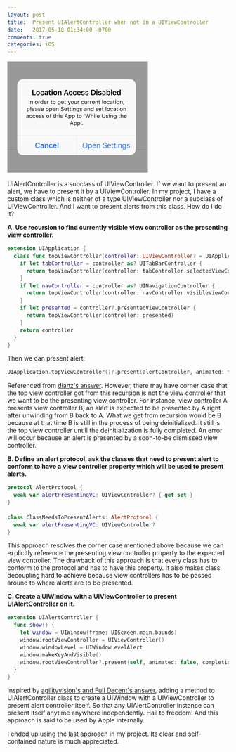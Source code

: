 ```yaml
---
layout: post
title:  Present UIAlertController when not in a UIViewController 
date:   2017-05-18 01:34:00 -0700
comments: true
categories: iOS
---
```


![Alert](/assets/img/uiAlertController/alert.png)

UIAlertController is a subclass of UIViewController. If we want to present an alert, we have to present it by a UIViewController. In my project, I have a custom class which is neither of a type UIViewController nor a subclass of UIViewController. And I want to present alerts from this class. How do I do it?
<!--more-->

**A. Use recursion to find currently visible view controller as the presenting view controller.**
```swift
extension UIApplication {
  class func topViewController(controller: UIViewController? = UIApplication.shared.keyWindow?.rootViewController) -> UIViewController? {
    if let tabController = controller as? UITabBarController {
      return topViewController(controller: tabController.selectedViewController)
    }
    if let navController = controller as? UINavigationController {
      return topViewController(controller: navController.visibleViewController)
    }
    if let presented = controller?.presentedViewController {
      return topViewController(controller: presented)
    }
    return controller
  }
}
```
Then we can present alert:
```swift
UIApplication.topViewController()?.present(alertController, animated: false, completion: nil)
```

Referenced from [dianz's answer](http://stackoverflow.com/questions/26667009/get-top-most-uiviewcontroller). However, there may have corner case that the top view controller got from this recursion is not the view controller that we want to be the presenting view controller. For instance, view controller A presents view controller B, an alert is expected to be presented by A right after unwinding from B back to A. What we get from recursion would be B because at that time B is still in the process of being deinitialized. It still is the top view controller untill the deinitialization is fully completed. An error will occur because an alert is presented by a soon-to-be dismissed view controller.

**B. Define an alert protocol, ask the classes that need to present alert to conform to have a view controller property which will be used to present alerts.**
```swift
protocol AlertProtocol {
  weak var alertPresentingVC: UIViewController? { get set }
}

class ClassNeedsToPresentAlerts: AlertProtocol {
  weak var alertPresentingVC: UIViewController?
}
```

This approach resolves the corner case mentioned above because we can explicitly reference the presenting view controller property to the expected view controller. The drawback of this approach is that every class has to conform to the protocol and has to have this property. It also makes class decoupling hard to achieve because view controllers has to be passed around to where alerts are to be presented.

**C. Create a UIWindow with a UIViewController to present UIAlertController on it.**
```swift
extension UIAlertController {
  func show() {
    let window = UIWindow(frame: UIScreen.main.bounds)
    window.rootViewController = UIViewController()
    window.windowLevel = UIWindowLevelAlert
    window.makeKeyAndVisible()
    window.rootViewController?.present(self, animated: false, completion: nil)
  }
}
```

Inspired by [agilityvision's and Full Decent's answer](http://stackoverflow.com/questions/26554894/how-to-present-uialertcontroller-when-not-in-a-view-controller), adding a method to UIAlertController class to create a UIWindow with a UIViewController to present alert controller itself. So that any UIAlertController instance can present itself anytime anywhere independently. Hail to freedom! And this approach is said to be used by Apple internally.

I ended up using the last approach in my project. Its clear and self-contained nature is much appreciated. 
